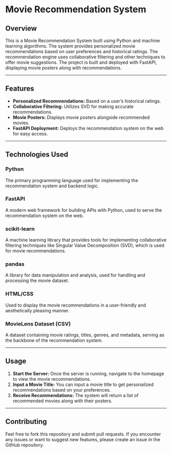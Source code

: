 # Movie Recommendation System

## Overview

This is a Movie Recommendation System built using Python and machine learning algorithms. The system provides personalized movie recommendations based on user preferences and historical ratings. The recommendation engine uses collaborative filtering and other techniques to offer movie suggestions. The project is built and deployed with FastAPI, displaying movie posters along with recommendations.

---

## Features

- **Personalized Recommendations:** Based on a user’s historical ratings.
- **Collaborative Filtering:** Utilizes SVD for making accurate recommendations.
- **Movie Posters:** Displays movie posters alongside recommended movies.
- **FastAPI Deployment:** Deploys the recommendation system on the web for easy access.

---

## Technologies Used

### Python

The primary programming language used for implementing the recommendation system and backend logic.

### FastAPI

A modern web framework for building APIs with Python, used to serve the recommendation system on the web.

### scikit-learn

A machine learning library that provides tools for implementing collaborative filtering techniques like Singular Value Decomposition (SVD), which is used for movie recommendations.

### pandas

A library for data manipulation and analysis, used for handling and processing the movie dataset.

### HTML/CSS

Used to display the movie recommendations in a user-friendly and aesthetically pleasing manner.

### MovieLens Dataset (CSV)

A dataset containing movie ratings, titles, genres, and metadata, serving as the backbone of the recommendation system.

---

## Usage

1. **Start the Server:** Once the server is running, navigate to the homepage to view the movie recommendations.
2. **Input a Movie Title:** You can input a movie title to get personalized recommendations based on your preferences.
3. **Receive Recommendations:** The system will return a list of recommended movies along with their posters.

---

## Contributing

Feel free to fork this repository and submit pull requests. If you encounter any issues or want to suggest new features, please create an issue in the GitHub repository.
